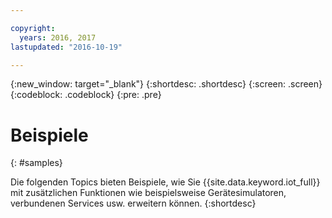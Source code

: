 ```yaml
---

copyright:
  years: 2016, 2017
lastupdated: "2016-10-19"

---
```


{:new_window: target="_blank"}
{:shortdesc: .shortdesc}
{:screen: .screen}
{:codeblock: .codeblock}
{:pre: .pre}

# Beispiele
{: #samples}

Die folgenden Topics bieten Beispiele, wie Sie {{site.data.keyword.iot_full}} mit zusätzlichen Funktionen wie beispielsweise Gerätesimulatoren, verbundenen Services usw. erweitern können.
{:shortdesc}
